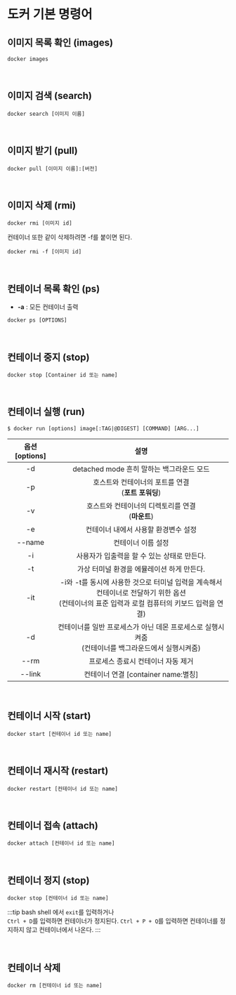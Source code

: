 # 도커 기본 명령어

## 이미지 목록 확인 (images)

```
docker images
```

<br>

## 이미지 검색 (search)

```
docker search [이미지 이름]
```

<br>

## 이미지 받기 (pull)

```
docker pull [이미지 이름]:[버전]
```

<br>

## 이미지 삭제 (rmi)

```
docker rmi [이미지 id]
```

컨테이너 또한 같이 삭제하려면 -f를 붙이면 된다.

```
docker rmi -f [이미지 id]
```

<br>

## 컨테이너 목록 확인 (ps)

- **-a** : 모든 컨테이너 출력

```
docker ps [OPTIONS]
```

<br>

## 컨테이너 중지 (stop)

```
docker stop [Container id 또는 name]
```

<br>

## 컨테이너 실행 (run)

```
$ docker run [options] image[:TAG|@DIGEST] [COMMAND] [ARG...]
```

| 옵션\[options] |                                                                       설명                                                                       |
| :------------: | :----------------------------------------------------------------------------------------------------------------------------------------------: |
|       -d       |                                                    detached mode 흔히 말하는 백그라운드 모드                                                     |
|       -p       |                                              호스트와 컨테이너의 포트를 연결<br>\(**포트 포워딩**)                                               |
|       -v       |                                               호스트와 컨테이너의 디렉토리를 연결<br>(**마운트**)                                                |
|       -e       |                                                       컨테이너 내에서 사용할 환경변수 설정                                                       |
|     --name     |                                                                컨테이너 이름 설정                                                                |
|       -i       |                                                   사용자가 입출력을 할 수 있는 상태로 만든다.                                                    |
|       -t       |                                                    가상 터미널 환경을 에뮬레이션 하게 만든다.                                                    |
|      -it       | -i와 -t를 동시에 사용한 것으로 터미널 입력을 계속해서 컨테이너로 전달하기 위한 옵션<br>(컨테이너의 표준 입력과 로컬 컴퓨터의 키보드 입력을 연결) |
|       -d       |                       컨테이너를 일반 프로세스가 아닌 데몬 프로세스로 실행시켜줌<br>(컨테이너를 백그라운드에서 실행시켜줌)                       |
|      --rm      |                                                        프로세스 종료시 컨테이너 자동 제거                                                        |
|     --link     |                                                       컨테이너 연결 \[container name:별칭]                                                       |

<br>

## 컨테이너 시작 (start)

```
docker start [컨테이너 id 또는 name]
```

<br>

## 컨테이너 재시작 (restart)

```
docker restart [컨테이너 id 또는 name]
```

<br>

## 컨테이너 접속 (attach)

```
docker attach [컨테이너 id 또는 name]
```

<br>

## 컨테이너 정지 (stop)

```
docker stop [컨테이너 id 또는 name]
```

:::tip
bash shell 에서 `exit`를 입력하거나  
`Ctrl + D`를 입력하면 컨테이너가 정지된다.
`Ctrl + P + Q`를 입력하면 컨테이너를 정지하지 않고 컨테이너에서 나온다.
:::

<br>

## 컨테이너 삭제

```
docker rm [컨테이너 id 또는 name]
```
